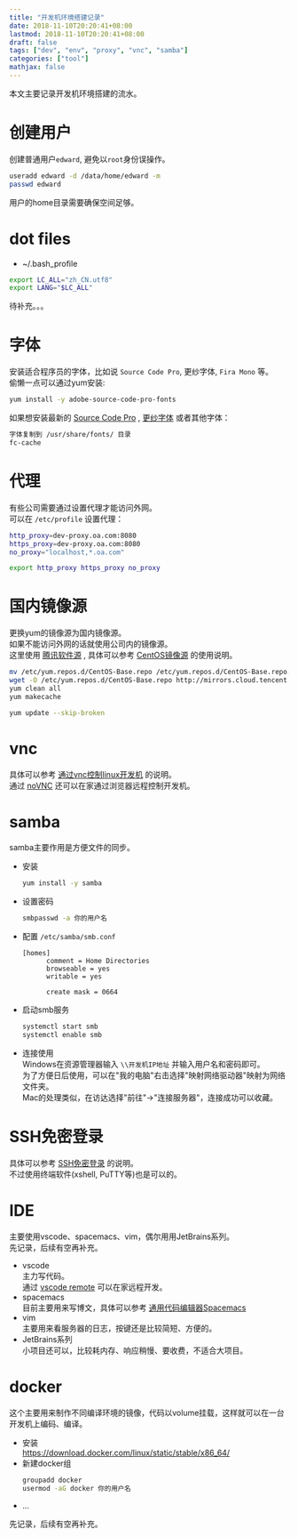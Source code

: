 ```yaml
---
title: "开发机环境搭建记录"
date: 2018-11-10T20:20:41+08:00
lastmod: 2018-11-10T20:20:41+08:00
draft: false
tags: ["dev", "env", "proxy", "vnc", "samba"]
categories: ["tool"]
mathjax: false
---
```


本文主要记录开发机环境搭建的流水。  
<!--more-->

# 创建用户
创建普通用户`edward`, 避免以`root`身份误操作。  
```sh
useradd edward -d /data/home/edward -m
passwd edward
```
用户的home目录需要确保空间足够。  

# dot files
- ~/.bash_profile  
```sh
export LC_ALL="zh_CN.utf8" 
export LANG="$LC_ALL"
```
待补充。。。  

# 字体
安装适合程序员的字体，比如说 `Source Code Pro`, 更纱字体, `Fira Mono` 等。  
偷懒一点可以通过yum安装:  
```sh
yum install -y adobe-source-code-pro-fonts
```
如果想安装最新的 [Source Code Pro](https://github.com/adobe-fonts/source-code-pro/releases) ,
[更纱字体](https://github.com/be5invis/Sarasa-Gothic/releases) 或者其他字体：  
```sh
字体复制到 /usr/share/fonts/ 目录
fc-cache
```

# 代理
有些公司需要通过设置代理才能访问外网。  
可以在 `/etc/profile` 设置代理：  
```sh
http_proxy=dev-proxy.oa.com:8080
https_proxy=dev-proxy.oa.com:8080
no_proxy="localhost,*.oa.com"

export http_proxy https_proxy no_proxy
```

# 国内镜像源
更换yum的镜像源为国内镜像源。  
如果不能访问外网的话就使用公司内的镜像源。  
这里使用 [腾讯软件源](https://mirrors.cloud.tencent.com) , 具体可以参考 [CentOS镜像源](https://mirrors.cloud.tencent.com/help/centos.html) 的使用说明。  
```sh
mv /etc/yum.repos.d/CentOS-Base.repo /etc/yum.repos.d/CentOS-Base.repo.backup
wget -O /etc/yum.repos.d/CentOS-Base.repo http://mirrors.cloud.tencent.com/repo/centos7_base.repo
yum clean all
yum makecache

yum update --skip-broken
```

# vnc
具体可以参考 [通过vnc控制linux开发机](/post/通过vnc控制linux开发机/) 的说明。  
通过 [noVNC](https://github.com/novnc/noVNC) 还可以在家通过浏览器远程控制开发机。  

# samba
samba主要作用是方便文件的同步。  

- 安装  
  ```sh
  yum install -y samba
  ```
- 设置密码  
  ```sh
  smbpasswd -a 你的用户名
  ```
- 配置 `/etc/samba/smb.conf`   
  ```
  [homes]
        comment = Home Directories
        browseable = yes
        writable = yes

        create mask = 0664
  ```
- 启动smb服务  
  ```sh
  systemctl start smb
  systemctl enable smb
  ```
- 连接使用  
  Windows在资源管理器输入 `\\开发机IP地址` 并输入用户名和密码即可。  
  为了方便日后使用，可以在"我的电脑"右击选择"映射网络驱动器"映射为网络文件夹。  
  Mac的处理类似，在访达选择"前往"->"连接服务器"，连接成功可以收藏。  

# SSH免密登录
具体可以参考 [SSH免密登录](/post/ssh免密登录/) 的说明。  
不过使用终端软件(xshell, PuTTY等)也是可以的。  

# IDE
主要使用vscode、spacemacs、vim，偶尔用用JetBrains系列。  
先记录，后续有空再补充。  

- vscode  
  主力写代码。  
  通过 [vscode remote](https://code.visualstudio.com/docs/remote/remote-overview) 可以在家远程开发。  
- spacemacs  
  目前主要用来写博文，具体可以参考 [通用代码编辑器Spacemacs](/post/通用代码编辑器spacemacs/)
- vim  
  主要用来看服务器的日志，按键还是比较简短、方便的。  
- JetBrains系列  
  小项目还可以，比较耗内存、响应稍慢、要收费，不适合大项目。  

# docker
这个主要用来制作不同编译环境的镜像，代码以volume挂载，这样就可以在一台开发机上编码、编译。  

- 安装  
  https://download.docker.com/linux/static/stable/x86_64/
- 新建docker组  
  ```sh
  groupadd docker
  usermod -aG docker 你的用户名
  ```
- ...  

先记录，后续有空再补充。  
